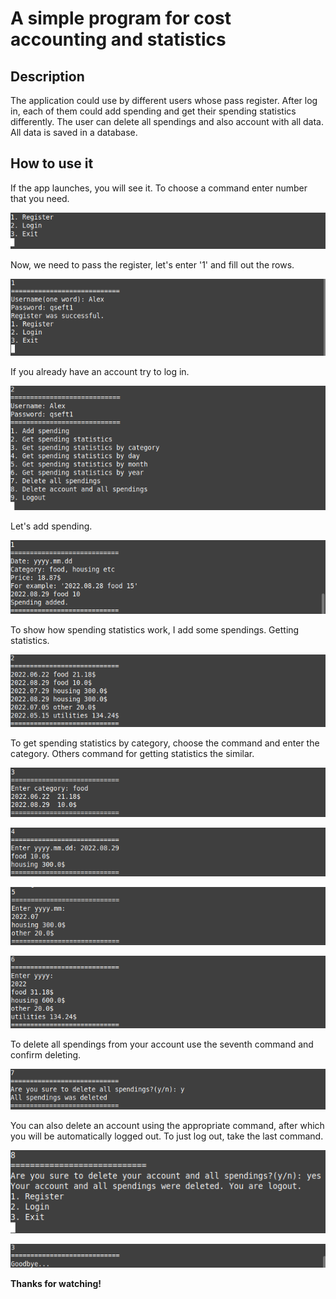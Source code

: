 # A simple program for cost accounting and statistics

## Description

The application could use by different users whose pass register. After log in, each of them could add spending and get their spending statistics differently. The user can delete all spendings and also account with all data. All data is saved in a database.

## How to use it


If the app launches, you will see it. To choose a command enter number that you need.

![after_launch](images/after_launch.png)

Now, we need to pass the register, let's enter '1' and fill out the rows.

![register](images/register.png)

If you already have an account try to log in.

![login](images/login.png)

Let's add spending.

![add_spending](images/add_spending.png)

To show how spending statistics work, I add some spendings. Getting statistics.

![get_spending_statistics](images/get_spending_statistics.png)

To get spending statistics by category, choose the command and enter the category. Others command for getting statistics the similar.

![get_spending_statistics_by_category](images/get_spending_statistics_by_category.png)

![get_spending_statistics_by_day](images/get_spending_statistics_by_day.png)

![get_spending_statistics_by_month](images/get_spending_statistics_by_month.png)

![get_spending_statistics_by_year](images/get_spending_statistics_by_year.png)

To delete all spendings from your account use the seventh command and confirm deleting.

![delete_all_spendings](images/delete_all_spendings.png)

You can also delete an account using the appropriate command, after which you will be automatically logged out. To just log out, take the last command.

![delete_account_and_spendings](images/delete_account_and_spendings.png)

![exit](images/exit.png)

__Thanks for watching!__







